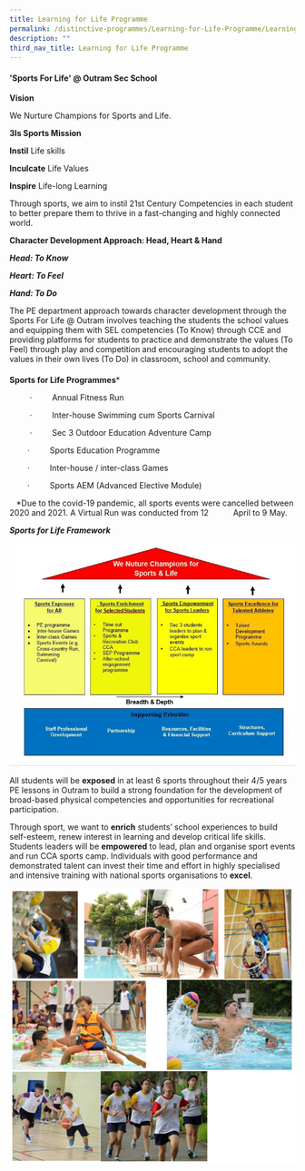 ```yaml
---
title: Learning for Life Programme
permalink: /distinctive-programmes/Learning-for-Life-Programme/Learning-for-Life-Programme/
description: ""
third_nav_title: Learning for Life Programme
---
```

#### **'Sports For Life' @ Outram Sec School**

  

  

**Vision**  





We Nurture Champions for Sports and Life.

  

**3Is Sports Mission**

**Instil** Life skills

**Inculcate** Life Values

**Inspire** Life-long Learning

Through sports, we aim to instil 21st Century Competencies in each student to better prepare them to thrive in a fast-changing and highly connected world.

  

**Character Development Approach: Head, Heart & Hand**

**_Head: To Know_**

**_Heart: To Feel_**

**_Hand: To Do_**

The PE department approach towards character development through the Sports For Life @ Outram involves teaching the students the school values and equipping them with SEL competencies (To Know) through CCE and providing platforms for students to practice and demonstrate the values (To Feel) through play and competition and encouraging students to adopt the values in their own lives (To Do) in classroom, school and community.

#### 

**Sports for Life Programmes***

         ·         Annual Fitness Run

         ·         Inter-house Swimming cum Sports Carnival

         ·         Sec 3 Outdoor Education Adventure Camp

        ·         Sports Education Programme

        ·         Inter-house / inter-class Games

        ·         Sports AEM (Advanced Elective Module)

   \*Due to the covid-19 pandemic, all sports events were cancelled between 2020 and 2021. A Virtual Run was conducted from 12           April to 9 May.

**_Sports for Life Framework_**

![](/images/School%20Programmes/Distinctive%20Programmes/LLP/LLP01.jpg)

All students will be **exposed** in at least 6 sports throughout their 4/5 years PE lessons in Outram to build a strong foundation for the development of broad-based physical competencies and opportunities for recreational participation. 

Through sport, we want to **enrich** students’ school experiences to build self-esteem, renew interest in learning and develop critical life skills. Students leaders will be **empowered** to lead, plan and organise sport events and run CCA sports camp. Individuals with good performance and demonstrated talent can invest their time and effort in highly specialised and intensive training with national sports organisations to **excel**.

![](/images/School%20Programmes/Distinctive%20Programmes/LLP/LLP02.png)
